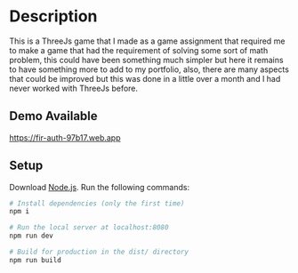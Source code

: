 # Description

This is a ThreeJs game that I made as a game assignment that required me to make a game that had the requirement of solving some sort of math problem, this could have been something much simpler but here it remains to have something more to add to my portfolio, also, there are many aspects that could be improved but this was done in a little over a month and I had never worked with ThreeJs before. 


## Demo Available

https://fir-auth-97b17.web.app

## Setup

Download [Node.js](https://nodejs.org/en/download/).
Run the following commands:

```bash
# Install dependencies (only the first time)
npm i

# Run the local server at localhost:8080
npm run dev

# Build for production in the dist/ directory
npm run build
```
